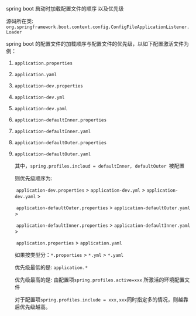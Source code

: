 spring boot 启动时加载配置文件的顺序 以及优先级

源码所在类: `org.springframework.boot.context.config.ConfigFileApplicationListener.Loader`

spring boot 的配置文件的加载顺序与配置文件的优先级，以如下配置激活文件为例：

1. `application.properties`

2. `application.yaml`

3. `application-dev.properties`

4. `application-dev.yml`

5. `application-dev.yaml`

6. `application-defaultInner.properties`

7. `application-defaultInner.yaml`

8. `application-defaultOuter.properties`

9. `application-defaultOuter.yaml`

   其中，`spring.profiles.incloud = defaultInner, defaultOuter `被配置

   则优先级顺序为: 

   ​	`application-dev.properties`  > `application-dev.yml` > `application-dev.yaml` > 

   ​	`application-defaultOuter.properties` > `application-defaultOuter.yaml` > 

   ​	`application-defaultInner.properties` > `application-defaultInner.yaml` > 

   ​	`application.properties` > `application.yaml`

   如果按类型分：`*.properties` > `*.yml` > `*.yaml`

   优先级最低的是: `application.*`

   优先级最高的是: 由配置项`spring.profiles.active=xxx` 所激活的环境配置文件

   对于配置项`spring.profiles.include = xxx,xxx`同时指定多的情况，则越靠后优先级越高。

